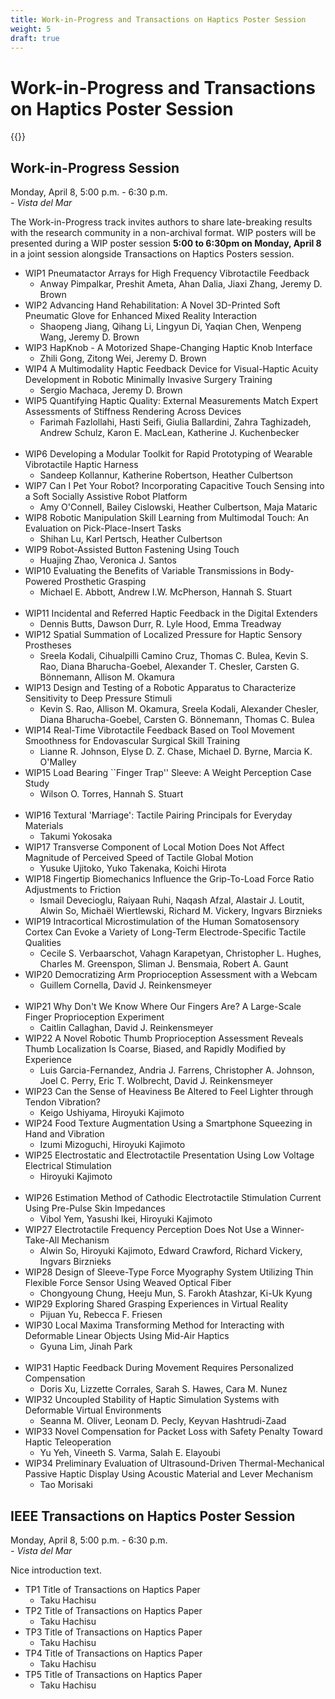 ```yaml
---
title: Work-in-Progress and Transactions on Haptics Poster Session
weight: 5
draft: true
---
```


# Work-in-Progress and Transactions on Haptics Poster Session

{{<simpleLastUpdate date="March 21, 2024">}}

## Work-in-Progress Session
Monday, April 8, 5:00 p.m. - 6:30 p.m.  
*- Vista del Mar*  

The Work-in-Progress track invites authors to share late-breaking results with the research community in a non-archival format. WIP posters will be presented during a WIP poster session **5:00 to 6:30pm on Monday, April 8** in a joint session alongside Transactions on Haptics Posters session.

* WIP1	Pneumatactor Arrays for High Frequency Vibrotactile Feedback
  * Anway Pimpalkar, Preshit Ameta, Ahan Dalia, Jiaxi Zhang, Jeremy D. Brown
* WIP2	Advancing Hand Rehabilitation: A Novel 3D-Printed Soft Pneumatic Glove for Enhanced Mixed Reality Interaction
  * Shaopeng Jiang, Qihang Li, Lingyun Di, Yaqian Chen, Wenpeng Wang, Jeremy D. Brown
* WIP3	HapKnob - A Motorized Shape-Changing Haptic Knob Interface
  * Zhili Gong, Zitong Wei, Jeremy D. Brown
* WIP4	A Multimodality Haptic Feedback Device for Visual-Haptic Acuity Development in Robotic Minimally Invasive Surgery Training
  * Sergio Machaca, Jeremy D. Brown
* WIP5	Quantifying Haptic Quality: External Measurements Match Expert Assessments of Stiffness Rendering Across Devices
  * Farimah Fazlollahi, Hasti Seifi, Giulia Ballardini, Zahra Taghizadeh, Andrew Schulz, Karon E. MacLean, Katherine J. Kuchenbecker  
&nbsp; 
* WIP6	Developing a Modular Toolkit for Rapid Prototyping of Wearable Vibrotactile Haptic Harness
  * Sandeep Kollannur, Katherine Robertson, Heather Culbertson
* WIP7	Can I Pet Your Robot? Incorporating Capacitive Touch Sensing into a Soft Socially Assistive Robot Platform
  * Amy O'Connell, Bailey Cislowski, Heather Culbertson, Maja Mataric
* WIP8	Robotic Manipulation Skill Learning from Multimodal Touch: An Evaluation on Pick-Place-Insert Tasks
  * Shihan Lu, Karl Pertsch, Heather Culbertson
* WIP9	Robot-Assisted Button Fastening Using Touch
  * Huajing Zhao, Veronica J. Santos
* WIP10	Evaluating the Benefits of Variable Transmissions in Body-Powered Prosthetic Grasping
  * Michael E. Abbott, Andrew I.W. McPherson, Hannah S. Stuart  
&nbsp;
* WIP11	Incidental and Referred Haptic Feedback in the Digital Extenders
  * Dennis Butts, Dawson Durr, R. Lyle Hood, Emma Treadway
* WIP12	Spatial Summation of Localized Pressure for Haptic Sensory Prostheses
  * Sreela Kodali, Cihualpilli Camino Cruz, Thomas C. Bulea, Kevin S. Rao, Diana Bharucha-Goebel, Alexander T. Chesler, Carsten G. Bönnemann, Allison M. Okamura
* WIP13	Design and Testing of a Robotic Apparatus to Characterize Sensitivity to Deep Pressure Stimuli
  * Kevin S. Rao, Allison M. Okamura, Sreela Kodali, Alexander Chesler, Diana Bharucha-Goebel, Carsten G. Bönnemann, Thomas C. Bulea
* WIP14	Real-Time Vibrotactile Feedback Based on Tool Movement Smoothness for Endovascular Surgical Skill Training
  * Lianne R. Johnson, Elyse D. Z. Chase, Michael D. Byrne, Marcia K. O'Malley
* WIP15	Load Bearing ``Finger Trap'' Sleeve: A Weight Perception Case Study
  * Wilson O. Torres, Hannah S. Stuart  
&nbsp;
* WIP16	Textural 'Marriage': Tactile Pairing Principals for Everyday Materials
  * Takumi Yokosaka
* WIP17	Transverse Component of Local Motion Does Not Affect Magnitude of Perceived Speed of Tactile Global Motion
  * Yusuke Ujitoko, Yuko Takenaka, Koichi Hirota
* WIP18	Fingertip Biomechanics Influence the Grip-To-Load Force Ratio Adjustments to Friction
  * Ismail Devecioglu, Raiyaan Ruhi, Naqash Afzal, Alastair J. Loutit, Alwin So, Michaël Wiertlewski, Richard M. Vickery, Ingvars Birznieks
* WIP19	Intracortical Microstimulation of the Human Somatosensory Cortex Can Evoke a Variety of Long-Term Electrode-Specific Tactile Qualities
  * Cecile S. Verbaarschot, Vahagn Karapetyan, Christopher L. Hughes, Charles M. Greenspon, Sliman J. Bensmaia, Robert A. Gaunt
* WIP20	Democratizing Arm Proprioception Assessment with a Webcam
  * Guillem Cornella, David J. Reinkensmeyer  
&nbsp;
* WIP21	Why Don't We Know Where Our Fingers Are? A Large-Scale Finger Proprioception Experiment
  * Caitlin Callaghan, David J. Reinkensmeyer
* WIP22	A Novel Robotic Thumb Proprioception Assessment Reveals Thumb Localization Is Coarse, Biased, and Rapidly Modified by Experience
  * Luis Garcia-Fernandez, Andria J. Farrens, Christopher A. Johnson, Joel C. Perry, Eric T. Wolbrecht, David J. Reinkensmeyer
* WIP23	Can the Sense of Heaviness Be Altered to Feel Lighter through Tendon Vibration?
  * Keigo Ushiyama, Hiroyuki Kajimoto
* WIP24	Food Texture Augmentation Using a Smartphone Squeezing in Hand and Vibration
  * Izumi Mizoguchi, Hiroyuki Kajimoto
* WIP25	Electrostatic and Electrotactile Presentation Using Low Voltage Electrical Stimulation
  * Hiroyuki Kajimoto  
&nbsp;
* WIP26	Estimation Method of Cathodic Electrotactile Stimulation Current Using Pre-Pulse Skin Impedances
  * Vibol Yem, Yasushi Ikei, Hiroyuki Kajimoto
* WIP27	Electrotactile Frequency Perception Does Not Use a Winner-Take-All Mechanism
  * Alwin So, Hiroyuki Kajimoto, Edward Crawford, Richard Vickery, Ingvars Birznieks
* WIP28	Design of Sleeve-Type Force Myography System Utilizing Thin Flexible Force Sensor Using Weaved Optical Fiber
  * Chongyoung Chung, Heeju Mun, S. Farokh Atashzar, Ki-Uk Kyung
* WIP29	Exploring Shared Grasping Experiences in Virtual Reality
  * Pijuan Yu, Rebecca F. Friesen
* WIP30	Local Maxima Transforming Method for Interacting with Deformable Linear Objects Using Mid-Air Haptics
  * Gyuna Lim, Jinah Park  
&nbsp;
* WIP31	Haptic Feedback During Movement Requires Personalized Compensation
  * Doris Xu, Lizzette Corrales, Sarah S. Hawes, Cara M. Nunez
* WIP32	Uncoupled Stability of Haptic Simulation Systems with Deformable Virtual Environments
  * Seanna M. Oliver, Leonam D. Pecly, Keyvan Hashtrudi-Zaad
* WIP33	Novel Compensation for Packet Loss with Safety Penalty Toward Haptic Teleoperation
  * Yu Yeh, Vineeth S. Varma, Salah E. Elayoubi
* WIP34 Preliminary Evaluation of Ultrasound-Driven Thermal-Mechanical Passive Haptic Display Using Acoustic Material and Lever Mechanism
  * Tao Morisaki

## IEEE Transactions on Haptics Poster Session
Monday, April 8, 5:00 p.m. - 6:30 p.m.  
*- Vista del Mar*  

Nice introduction text.

* TP1	Title of Transactions on Haptics Paper
  * Taku Hachisu
* TP2	Title of Transactions on Haptics Paper
  * Taku Hachisu
* TP3	Title of Transactions on Haptics Paper
  * Taku Hachisu
* TP4	Title of Transactions on Haptics Paper
  * Taku Hachisu
* TP5	Title of Transactions on Haptics Paper
  * Taku Hachisu